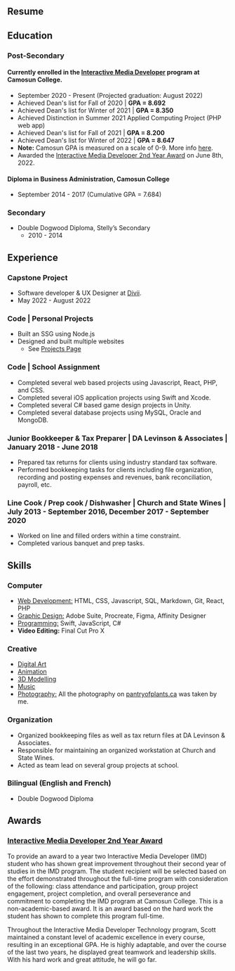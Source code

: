 <section class="content" markdown="1">

# Resume

<div class="resumeSpacing" markdown="1">

## Education

### Post-Secondary

#### Currently enrolled in the <a href="https://camosun.ca/programs-courses/find-program/interactive-media-developer-technologist-diploma" target="_blank" id="resume">Interactive Media Developer</a> program at Camosun College.
- September 2020 - Present (Projected graduation: August 2022) 
- Achieved Dean's list for Fall of 2020 | **GPA = 8.692**
- Achieved Dean's list for Winter of 2021 | **GPA = 8.350**
- Achieved Distinction in Summer 2021 Applied Computing Project (PHP web app)
- Achieved Dean's list for Fall of 2021 | **GPA = 8.200**
- Achieved Dean's list for Winter of 2022 | **GPA = 8.647**
- **Note:** Camosun GPA is measured on a scale of 0-9. More info <a href="https://camosun.ca/registration-records/student-records/camosun-grading-systems" target="_blank">here</a>.
- Awarded the <a href="https://camosun.ca/news/school-trades-technology-2022-awards#cs" target="_blank"> Interactive Media Developer 2nd Year Award</a> on June 8th, 2022.


#### Diploma in Business Administration, Camosun College
- September 2014 - 2017 (Cumulative GPA = 7.684)
	 	
### Secondary
- Double Dogwood Diploma, Stelly’s Secondary
	- 2010 - 2014
	 	

## Experience

### Capstone Project
- Software developer & UX Designer at <a href="https://www.divii.ca">Divii</a>.
- May 2022 - August 2022

### Code | Personal Projects
- Built an SSG using Node.js
- Designed and built multiple websites
	- See <a href="projects.html" target="_blank">Projects Page</a>

### Code | School Assignment
- Completed several web based projects using Javascript, React, PHP, and CSS.
- Completed several iOS application projects using Swift and Xcode.
- Completed several C# based game design projects in Unity.
- Completed several database projects using MySQL, Oracle and MongoDB.

### Junior Bookkeeper &amp; Tax Preparer | DA Levinson &amp; Associates | January 2018 - June 2018
- Prepared tax returns for clients using industry standard tax software.
- Performed bookkeeping tasks for clients including file organization, recording and posting expenses and revenues, bank reconciliation, payroll, etc.

### Line Cook / Prep cook / Dishwasher | Church and State Wines | July 2013 - September 2016, December 2017 - September 2020
- Worked on line and filled orders within a time constraint.
- Completed various banquet and prep tasks.


## Skills 

### Computer
- <a href="projects.html#web" target="_blank">Web Development:</a> HTML, CSS, Javascript, SQL, Markdown, Git, React, PHP
- <a href="projects#design" target="_blank">Graphic Design:</a> Adobe Suite, Procreate, Figma, Affinity Designer
- <a href="projects#web" target="_blank">Programming:</a> Swift, JavaScript, C#
- **Video Editing:** Final Cut Pro X
	
### Creative
- <a href="art.html" target="_blank">Digital Art</a>
- <a href="animation.html" target="_blank">Animation</a>
- <a href="animation.html#3d" target="_blank">3D Modelling</a>
- <a href="https://treenotemusic.ca" target="_blank">Music</a>
- <a href="https://pantryofplants.ca" target="_blank">Photography:</a> All the photography on <a href="https://pantryofplants.ca" target="_blank">pantryofplants.ca</a> was taken by me.
	
### Organization
- Organized bookkeeping files as well as tax return files at DA Levinson &amp; Associates.
- Responsible for maintaining an organized workstation at Church and State Wines.
- Acted as team lead on several group projects at school.
	
### Bilingual (English and French)
- Double Dogwood Diploma

## Awards

### <a href="https://camosun.ca/news/school-trades-technology-2022-awards#cs" target="_blank"> Interactive Media Developer 2nd Year Award</a>

To provide an award to a year two Interactive Media Developer (IMD) student who has shown great improvement throughout their second year of studies in the IMD program. The student recipient will be selected based on the effort demonstrated throughout the full-time program with consideration of the following: class attendance and participation, group project engagement, project completion, and overall perseverance and commitment to completing the IMD program at Camosun College. This is a non-academic-based award. It is an award based on the hard work the student has shown to complete this program full-time.

Throughout the Interactive Media Developer Technology program, Scott maintained a constant level of academic excellence in every course, resulting in an exceptional GPA. He is highly adaptable, and over the course of the last two years, he displayed great teamwork and leadership skills. With his hard work and great attitude, he will go far.
</div>
</section>